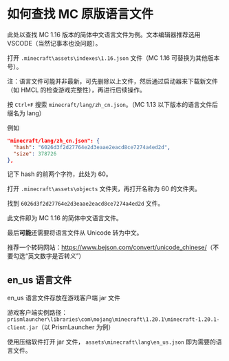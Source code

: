 # 如何查找 MC 原版语言文件

此处以查找 MC 1.16 版本的简体中文语言文件为例。文本编辑器推荐选用 VSCODE（当然记事本也没问题）。

打开 `.minecraft\assets\indexes\1.16.json` 文件（MC 1.16 可替换为其他版本号）。

注：语言文件可能并非最新，可先删除以上文件，然后通过启动器来下载新文件（如 HMCL 的检查游戏完整性），再进行后续操作。

按 `Ctrl+F` 搜索 `minecraft/lang/zh_cn.json`。（MC 1.13 以下版本的语言文件后缀名为 lang）

例如

```json
"minecraft/lang/zh_cn.json": {
  "hash": "6026d3f2d27764e2d3eaae2eacd8ce7274a4ed2d",
  "size": 378726
},
```

记下 hash 的前两个字符，此处为 60。

打开 `.minecraft\assets\objects` 文件夹，再打开名称为 60 的文件夹。

找到 `6026d3f2d27764e2d3eaae2eacd8ce7274a4ed2d` 文件。

此文件即为 MC 1.16 的简体中文语言文件。

最后**可能**还需要将语言文件从 Unicode 转为中文。

推荐一个转码网站：<https://www.bejson.com/convert/unicode_chinese/>（不要勾选“英文数字是否转义”）

## en_us 语言文件

en_us 语言文件存放在游戏客户端 jar 文件

游戏客户端实例路径：`prismlauncher\libraries\com\mojang\minecraft\1.20.1\minecraft-1.20.1-client.jar`（以 PrismLauncher 为例）

使用压缩软件打开 jar 文件， `assets\minecraft\lang\en_us.json` 即为需要的语言文件。
